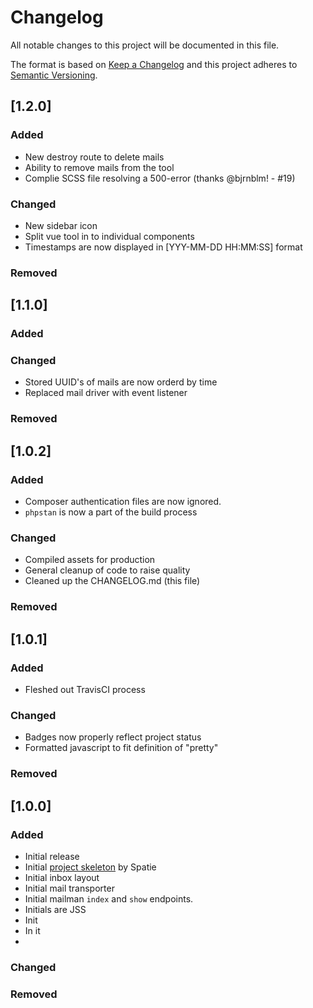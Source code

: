 # Changelog
All notable changes to this project will be documented in this file.

The format is based on [Keep a Changelog](http://keepachangelog.com/en/1.0.0/)
and this project adheres to [Semantic Versioning](http://semver.org/spec/v2.0.0.html).

## [1.2.0]
### Added
- New destroy route to delete mails
- Ability to remove mails from the tool
- Complie SCSS file resolving a 500-error (thanks @bjrnblm! - #19)

### Changed
- New sidebar icon
- Split vue tool in to individual components
- Timestamps are now displayed in [YYY-MM-DD HH:MM:SS] format

### Removed

## [1.1.0]
### Added

### Changed
- Stored UUID's of mails are now orderd by time
- Replaced mail driver with event listener

### Removed

## [1.0.2]
### Added
- Composer authentication files are now ignored.
- `phpstan` is now a part of the build process

### Changed
- Compiled assets for production
- General cleanup of code to raise quality
- Cleaned up the CHANGELOG.md (this file)

### Removed

## [1.0.1]
### Added
- Fleshed out TravisCI process

### Changed
- Badges now properly reflect project status
- Formatted javascript to fit definition of "pretty"

### Removed

## [1.0.0]
### Added
- Initial release
- Initial [project skeleton](https://github.com/spatie/skeleton-nova-tool) by Spatie
- Initial inbox layout
- Initial mail transporter
- Initial mailman `index` and `show` endpoints.
- Initials are JSS
- Init
- In it
- </joke>

### Changed

### Removed

